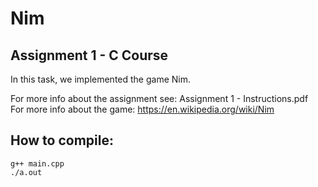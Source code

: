 # Nim

## Assignment 1 - C Course

In this task, we implemented the game Nim.

For more info about the assignment see: Assignment 1 - Instructions.pdf<br />
For more info about the game: https://en.wikipedia.org/wiki/Nim


## How to compile:
```
g++ main.cpp
./a.out